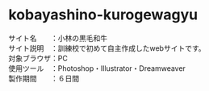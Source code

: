 # kobayashino-kurogewagyu
サイト名　　：小林の黒毛和牛  
サイト説明　：訓練校で初めて自主作成したwebサイトです。  
対象ブラウザ：PC  
使用ツール　：Photoshop・Illustrator・Dreamweaver  
製作期間　　：６日間
